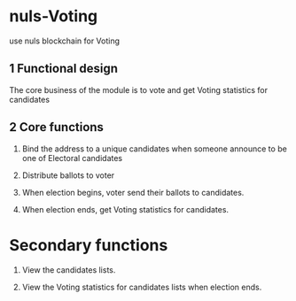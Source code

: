# nuls-Voting
use nuls blockchain for  Voting

## 1 Functional design
The core business of the module is to vote and get Voting statistics for candidates

## 2 Core functions

 1. Bind the address to a unique candidates when someone announce to be one of Electoral candidates
 
 2. Distribute ballots to voter
 
 3. When election begins, voter send their ballots to candidates.
 
 4. When election ends, get Voting statistics for candidates.
 
# Secondary functions

 1. View the candidates lists.
 
 2. View the Voting statistics for candidates lists when election ends.
 

